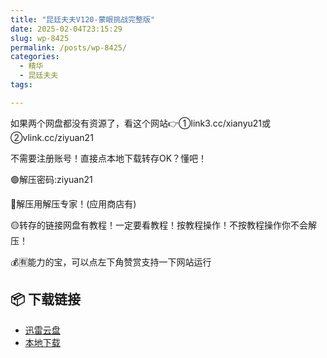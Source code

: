 ```yaml
---
title: "昆廷夫夫V120-蒙眼挑战完整版"
date: 2025-02-04T23:15:29
slug: wp-8425
permalink: /posts/wp-8425/
categories:
  - 精华
  - 昆廷夫夫
tags:

---
```


如果两个网盘都没有资源了，看这个网站👉①link3.cc/xianyu21或②vlink.cc/ziyuan21

不需要注册账号！直接点本地下载转存OK？懂吧！

🟢解压密码:ziyuan21

🔵解压用解压专家！(应用商店有)

🟡转存的链接网盘有教程！一定要看教程！按教程操作！不按教程操作你不会解压！

💰🈶能力的宝，可以点左下角赞赏支持一下网站运行

## 📦 下载链接
- [迅雷云盘](https://blziyuan21.com/pay-download/8425?key=abfc76f731&down_id=0)
- [本地下载](https://blziyuan21.com/pay-download/8425?key=abfc76f731&down_id=1)

